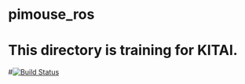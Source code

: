 # pimouse_ros
# This directory is training for KITAI.

#[![Build Status](https://travis-ci.org/ODEN-SUKI/pimouse_ros.svg?branch=master)](https://travis-ci.org/ODEN-SUKI/pimouse_ros)

